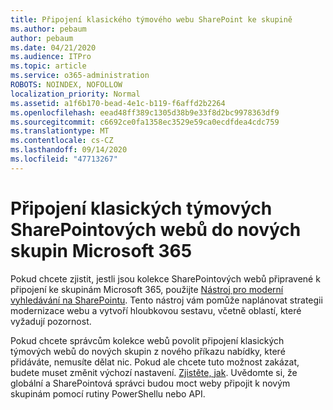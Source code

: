 ```yaml
---
title: Připojení klasického týmového webu SharePoint ke skupině
ms.author: pebaum
author: pebaum
ms.date: 04/21/2020
ms.audience: ITPro
ms.topic: article
ms.service: o365-administration
ROBOTS: NOINDEX, NOFOLLOW
localization_priority: Normal
ms.assetid: a1f6b170-bead-4e1c-b119-f6affd2b2264
ms.openlocfilehash: eead48ff389c1305d38b9e33f8d2bc9978363df9
ms.sourcegitcommit: c6692ce0fa1358ec3529e59ca0ecdfdea4cdc759
ms.translationtype: MT
ms.contentlocale: cs-CZ
ms.lasthandoff: 09/14/2020
ms.locfileid: "47713267"
---
```

# <a name="connect-classic-sharepoint-team-sites-to-new-microsoft-365-groups"></a>Připojení klasických týmových SharePointových webů do nových skupin Microsoft 365

Pokud chcete zjistit, jestli jsou kolekce SharePointových webů připravené k připojení ke skupinám Microsoft 365, použijte [Nástroj pro moderní vyhledávání na SharePointu](https://go.microsoft.com/fwlink/?linkid=873066). Tento nástroj vám pomůže naplánovat strategii modernizace webu a vytvoří hloubkovou sestavu, včetně oblastí, které vyžadují pozornost.
  
Pokud chcete správcům kolekce webů povolit připojení klasických týmových webů do nových skupin z nového příkazu nabídky, které přidáváte, nemusíte dělat nic. Pokud ale chcete tuto možnost zakázat, budete muset změnit výchozí nastavení. [Zjistěte, jak](https://go.microsoft.com/fwlink/?linkid=2004316). Uvědomte si, že globální a SharePointová správci budou moct weby připojit k novým skupinám pomocí rutiny PowerShellu nebo API.
  

